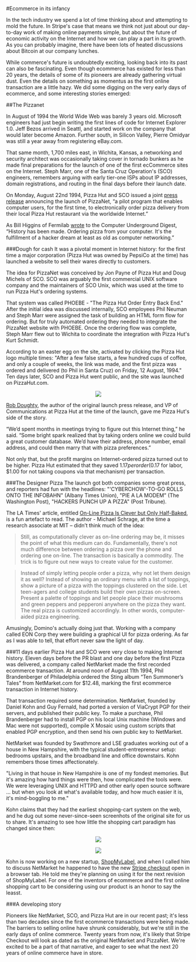 #Ecommerce in its infancy

In the tech industry we spend a lot of time thinking about and attempting to mold the future. In Stripe's case that means we think not just about our day-to-day work of making online payments simple, but about the future of economic activity on the Internet and how we can play a part in its growth. As you can probably imagine, there have been lots of heated discussions about Bitcoin at our company lunches.

While commerce's future is undoubtedly exciting, looking back into its past can also be fascinating. Even though ecommerce has existed for less than 20 years, the details of some of its pioneers are already gathering virtual dust. Even the details on something as momentus as the first online transaction are a little hazy. We did some digging on the very early days of ecommerce, and some interesting stories emerged:

##The Pizzanet

In August of 1994 the World Wide Web was barely 3 years old. Microsoft engineers had just begin writing the first lines of code for Internet Explorer 1.0. Jeff Bezos arrived in Seattl, and started work on the company that would later become Amazon. Further south, in Silicon Valley, Pierre Omidyar was still a year away from registering eBay.com.

That same month, 1,700 miles east, in Wichita, Kansas, a networking and security architect was occasionally taking cover in tornado bunkers as he made final preparations for the launch of one of the first ecCommerce sites on the Internet. Steph Marr, one of the Santa Cruz Operation's (SCO) engineers, remembers arguing with early tier-one ISPs about IP addresses, domain registrations, and routing in the final days before their launch date.

On Monday, August 22nd 1994, Pizza Hut and SCO issued a joint [press release](http://www.interesting-people.org/archives/interesting-people/199408/msg00057.html) announcing the launch of PizzaNet, “a pilot program that enables computer users, for the first time, to electronically order pizza delivery from their local Pizza Hut restaurant via the worldwide Internet.”

As Bill Higgins of Fermilab [wrote](http://cu-digest.org/CUDS6/cud6.83) to the Computer Underground Digest, “History has been made.  Ordering pizza from your computer.  It's the fulfillment of a hacker dream at least as old as computer networking.” 

###Dough for cash
It was a pivotal moment in Internet history: for the first time a major corporation (Pizza Hut was owned by PepsiCo at the time) has launched a website  to sell their wares directly to customers.

The idea for PizzaNet was conceived by Jon Payne of Pizza Hut and Doug Michels of SCO. SCO was arguably the first commercial UNIX software company and the maintainers of SCO Unix, which was used at the time to run Pizza Hut's ordering systems. 

That system was called PHOEBE - "The Pizza Hut Order Entry Back End." After the initial idea was discussed internally, SCO employees Phil Neuman and Steph Marr were assigned the task of building an HTML form flow for ordering. But for truly automated ordering they needed to integrate the PizzaNet website with PHOEBE. Once the ordering flow was complete, Steph Marr flew out to Wichita to coordinate the integration with Pizza Hut's Kurt Schmidt. 

According to an easter egg on the site, activated by clicking the Pizza Hut logo multiple times: "After a few false starts, a few hundred cups of coffee, and only a couple of weeks, the link was made, and the first pizza was ordered
and delivered (to Phil in Santa Cruz) on Friday, 12 August, 1994." Ten days later, SCO and Pizza Hut went public, and the site was launched on PizzaHut.com.

<p align="center"><img src="https://github.com/sinak/stripe-blog-posts/raw/master/1%20-%20images/pizza1.jpg" /></p>

[Rob Doughty](http://robdoughtycommunications.com/robdoughtycommunications.com/Welcome.html), the author of the original launch press release, and VP of Communications at Pizza Hut at the time of the launch, gave me Pizza Hut's side of the story. 

“We’d spent months in meetings trying to figure out this Internet thing,” he said. “Some bright spark realized that by taking orders online we could build a great customer database. We’d have their address, phone number, email address, and could then marry that with pizza preferences.”

Not only that, but the profit margins on Internet-ordered pizza turned out to be higher. Pizza Hut estimated that they saved $1.17 per order ($0.17 for labor, $1.00 for not taking coupons via that mechanism) per transaction.


###The Designer Pizza
The launch got both companies some great press, and reporters had fun with the headlines: "'CYBERCHOW'-TO-GO ROLLS ONTO THE INFOBAHN" (Albany Times Union), "PIE A LA MODEM" (The Washington Post), "HACKERS PUNCH UP A PIZZA" (Post Tribune).

The LA Times' article, entitled [On-Line Pizza Is Clever but Only Half-Baked](http://articles.latimes.com/1994-08-25/business/fi-31168_1_pizza-hut), is a fun artefact to read. The author - Michael Schrage, at the time a research associate at MIT – didn’t think much of the idea:

> Still, as computationally clever as on-line ordering may be, it misses the point of what this medium can do. Fundamentally, there's not much difference between ordering a pizza over the phone and ordering one on-line. The transaction is basically a commodity. The trick is to figure out new ways to create value for the customer.

> Instead of simply letting people order a pizza, why not let them design it as well? Instead of showing an ordinary menu with a list of toppings, show a picture of a pizza with the toppings clustered on the side. Let teen-agers and college students build their own pizzas on-screen. Present a palette of toppings and let people place their mushrooms and green peppers and pepperoni anywhere on the pizza they want. The real pizza is customized accordingly. In other words, computer-aided pizza engineering.

Amusingly, Domino's actually doing just that. Working with a company called EON Corp they were building a graphical UI for pizza ordering. As far as I was able to tell, that effort never saw the light of day.

###11 days earlier
Pizza Hut and SCO were very close to making Internet history. Eleven days before the PR blast and one day before the first Pizza was delivered, a company called NetMarket made the first recorded  ecommerce transaction. At around noon of August 11th 1994, Phil Brandenberger of Philadelphia ordered the Sting album “Ten Summoner’s Tales” from NetMarket.com for $12.48, marking the first ecommerce transaction in Internet history. 

That transaction required some determination. NetMarket, founded by Daniel Kohn and Guy Fernald, had ported a version of ViaCrypt PGP for their servers, and published their public key. To make a purchase, Phil Brandenberger had to install PGP on his local Unix machine (Windows and Mac were not supported), compile X Mosaic using custom scripts that enabled PGP encryption, and then send his own public key to NetMarket.

NetMarket was founded by Swathmore and LSE graduates working out of a house in New Hampshire, with the typical student-entrepreneur setup: bedrooms upstairs, and the broadband line and office downstairs. Kohn remembers those times affectionately. 

"Living in that house in New Hampshire is one of my fondest memories. But it's amazing how hard things were then, how complicated the tools were. We were leveraging UNIX and HTTPD and other early open source software ... but when you look at what's available today, and how much easier it is, it's mind-boggling to me."

Kohn claims that they had the earliest shopping-cart system on the web, and he dug out some never-since-seen screenhots of the original site for us to share. It's amazing to see how little the shopping cart paradigm has changed since then:

<p align="center"><img src="https://github.com/sinak/stripe-blog-posts/raw/master/1%20-%20images/netmarket-2.gif" /></p>
<p align="center"><img src="https://github.com/sinak/stripe-blog-posts/raw/master/1%20-%20images/netmarket-1.gif" /></p>

Kohn is now working on a new startup, [ShopMyLabel](http://shopmylabel.com), and when I called him to discuss NetMarket he happened to have the new [Stripe checkout](https://stripe.com/blog/stripe-checkout) open in a browser tab. He told me they're planning on using it for the next revision of ShopMyLabel. For one of the inventors of ecommerce and the first online shopping cart to be considering using our product is an honor to say the leasst.

###A developing story

Pioneers like NetMarket, SCO, and Pizza Hut are in our recent past; it's less than two decades since the first ecommerce transactions were being made. The barriers to selling online have shrunk considerably, but we're still in the early days of online commerce. Twenty years from now, it's likely that Stripe Checkout will look as dated as the original NetMarket and PizzaNet. We're excited to be a part of that narrative, and eager to see what the next 20 years of online commerce have in store.
